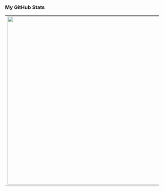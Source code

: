### My GitHub Stats
<p align="center">
  <table>
  <tr>
      <td><img width="550px" align="left" src="https://github-readme-stats.vercel.app/api?username=i-redbyte&hide_border=true&count_private=false&layout=compact&hide_title=true&show_icons=true&theme=merko" /></td>
      <td><img width="550px" src="https://github-readme-stats.vercel.app/api/top-langs/?username=i-redbyte&hide=html&layout=compact&hide_border=true&hide_title=true&theme=onedark" /></td>
  </tr>   
</table>
</p>
